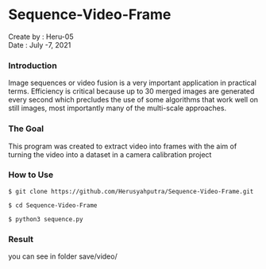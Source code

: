 # Sequence-Video-Frame

Create by : Heru-05                                                                               
Date : July -7, 2021


### Introduction
Image sequences or video fusion is a very important application in practical terms. Efficiency is critical because up to 30 merged images are generated every second which precludes the use of some algorithms that work well on still images, most importantly many of the multi-scale approaches.

### The Goal
This program was created to extract video into frames with the aim of turning the video into a dataset in a camera calibration project

### How to Use

  ```
  $ git clone https://github.com/Herusyahputra/Sequence-Video-Frame.git
  ```
  ```
  $ cd Sequence-Video-Frame
  ```
  ```
  $ python3 sequence.py
  ```

### Result

you can see in folder save/video/

